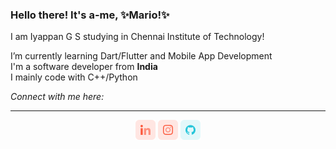 ### Hello there! It's a-me, ✨Mario!✨

<!--
**Eyepan/Eyepan** is a ✨ _special_ ✨ repository because its `README.md` (this file) appears on your GitHub profile.
Here are some ideas to get you started:

- 🔭 I’m currently working on ...
- 🌱 I’m currently learning ...
- 👯 I’m looking to collaborate on ...
- 🤔 I’m looking for help with ...
- 💬 Ask me about ...
- 📫 How to reach me: ...
- 😄 Pronouns: ...
- ⚡ Fun fact: ...
-->

I am Iyappan G S studying in Chennai Institute of Technology!

I’m currently learning Dart/Flutter and Mobile App Development  
I'm a software developer from **India**  
I mainly code with C++/Python  

_Connect with me here:_


<hr>
<p align="center">
	<p align="center">
		<a href="https://www.linkedin.com/in/iyappan-sriram/" alt="Linkedin"><img src="https://github.com/Eyepan/Eyepan/blob/master/readme/linkedin.png"></a>
 <a href="https://www.instagram.com/pan.tar.gz" alt="Instagram"><img src="https://github.com/Eyepan/Eyepan/blob/master/readme/insta.png"></a>
 <a href="https://github.com/Eyepan" alt="GitHub"><img src="https://github.com/Eyepan/Eyepan/blob/master/readme/github.png"></a>
	</p>
</p>
